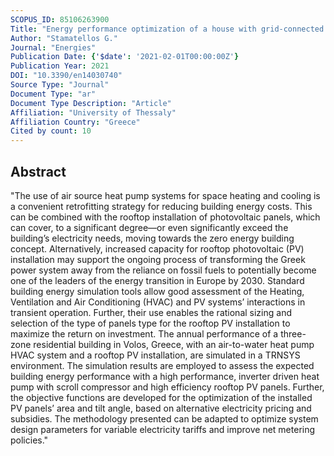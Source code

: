 ```yaml
---
SCOPUS_ID: 85106263900
Title: "Energy performance optimization of a house with grid-connected rooftop pv installation and air source heat pump"
Author: "Stamatellos G."
Journal: "Energies"
Publication Date: {'$date': '2021-02-01T00:00:00Z'}
Publication Year: 2021
DOI: "10.3390/en14030740"
Source Type: "Journal"
Document Type: "ar"
Document Type Description: "Article"
Affiliation: "University of Thessaly"
Affiliation Country: "Greece"
Cited by count: 10
---
```


## Abstract
"The use of air source heat pump systems for space heating and cooling is a convenient retrofitting strategy for reducing building energy costs. This can be combined with the rooftop installation of photovoltaic panels, which can cover, to a significant degree—or even significantly exceed the building’s electricity needs, moving towards the zero energy building concept. Alternatively, increased capacity for rooftop photovoltaic (PV) installation may support the ongoing process of transforming the Greek power system away from the reliance on fossil fuels to potentially become one of the leaders of the energy transition in Europe by 2030. Standard building energy simulation tools allow good assessment of the Heating, Ventilation and Air Conditioning (HVAC) and PV systems’ interactions in transient operation. Further, their use enables the rational sizing and selection of the type of panels type for the rooftop PV installation to maximize the return on investment. The annual performance of a three-zone residential building in Volos, Greece, with an air-to-water heat pump HVAC system and a rooftop PV installation, are simulated in a TRNSYS environment. The simulation results are employed to assess the expected building energy performance with a high performance, inverter driven heat pump with scroll compressor and high efficiency rooftop PV panels. Further, the objective functions are developed for the optimization of the installed PV panels’ area and tilt angle, based on alternative electricity pricing and subsidies. The methodology presented can be adapted to optimize system design parameters for variable electricity tariffs and improve net metering policies."
